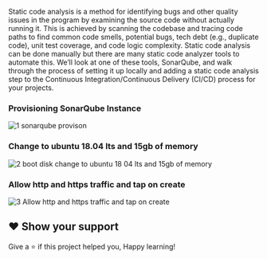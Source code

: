 Static code analysis is a method for identifying bugs and other quality issues in the program by examining the source code without actually running it. This is achieved by scanning the codebase and tracing code paths to find common code smells, potential bugs, tech debt (e.g., duplicate code), unit test coverage, and code logic complexity. Static code analysis can be done manually but there are many static code analyzer tools to automate this. We’ll look at one of these tools, SonarQube, and walk through the process of setting it up locally and adding a static code analysis step to the Continuous Integration/Continuous Delivery (CI/CD) process for your projects.

### Provisioning SonarQube Instance

![1 sonarqube provison](https://user-images.githubusercontent.com/58173938/206370112-a27858e0-d295-4914-b2fb-b287ee9bfa6e.png)

### Change to ubuntu 18.04 lts and 15gb of memory

![2 boot disk change to ubuntu 18 04 lts and 15gb of memory](https://user-images.githubusercontent.com/58173938/206370300-edae2b86-8109-4e75-8cfc-8394609b5512.png)

### Allow http and https traffic and tap on create

![3 Allow http and https traffic and tap on create](https://user-images.githubusercontent.com/58173938/206370409-a437a2d9-4e09-43b0-8339-957866057a9d.png)


## ❤ Show your support

Give a ⭐️ if this project helped you, Happy learning!
